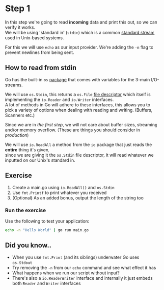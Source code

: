 # Step 1

In this step we're going to read __incoming__ data and print this out, so we can verify it works.  
We will be using 'standard in' (`stdin`) which is a common [standard stream](https://en.wikipedia.org/wiki/Standard_streams) 
used in Unix-based systems.

For this we will use `echo` as our input provider. We're adding the `-n` flag to prevent newlines from being sent.

## How to read from stdin

Go has the built-in `os` [package](https://pkg.go.dev/os) that comes with variables for the 3-main I/O-streams.

We will use `os.Stdin`, this returns a `os.File` [file descriptor](https://en.wikipedia.org/wiki/File_descriptor) which
itself is implementing the `io.Reader` and `io.Writer` interfaces.   
A lot of methods in Go will adhere to these interfaces,
this allows you to pick a variety of options when dealing with reading and writing. (Buffers, Scanners etc.)

Since we are in _the first step_, we will not care about buffer sizes, streaming and/or memory overflow.
(These are things you should consider in _production_)

We will use `io.ReadAll` a method from the `io` package that just reads the __entire__ thing it's given,   
since we are giving it the `os.Stdin` file descriptor, it will read whatever we inputted on our Unix's standard in.

## Exercise

1. Create a main.go using `io.ReadAll()` and `os.Stdin`
2. Use `fmt.Printf` to print whatever you received 
3. (Optional) As an added bonus, output the length of the string too

### Run the exercise

Use the following to test your application:
```bash
echo -n "Hello World" | go run main.go
```

## Did you know..

- When you use `fmt.Print` (and its siblings) underwater Go uses `os.Stdout`
- Try removing the `-n` from our `echo` command and see what effect it has
- What happens when we run our script without input?
- There's also a `io.ReaderWriter` interface and internally it just embeds both `Reader` and `Writer` interfaces